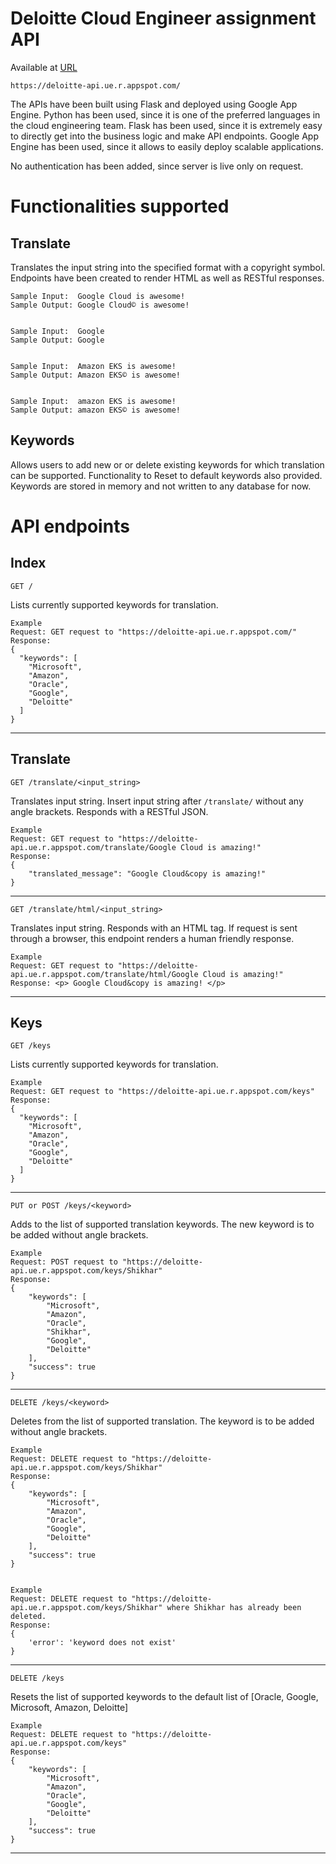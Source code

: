 # Deloitte Cloud Engineer assignment API
Available at [URL](https://deloitte-api.ue.r.appspot.com/) 

    https://deloitte-api.ue.r.appspot.com/

The APIs have been built using Flask and deployed using Google App Engine. Python has been used, since it is one of the preferred languages in the cloud engineering team. Flask has been used, since it is extremely easy to directly get into the business logic and make API endpoints. Google App Engine has been used, since it allows to easily deploy scalable applications.

No authentication has been added, since server is live only on request. 


# Functionalities supported
## Translate
Translates the input string into the specified format with a copyright symbol. Endpoints have been created to render HTML as well as RESTful responses.
    
    Sample Input:  Google Cloud is awesome!
    Sample Output: Google Cloud© is awesome!
    
    
    Sample Input:  Google
    Sample Output: Google
    
    
    Sample Input:  Amazon EKS is awesome!
    Sample Output: Amazon EKS© is awesome!
    
    
    Sample Input:  amazon EKS is awesome!
    Sample Output: amazon EKS© is awesome!


## Keywords
Allows users to add new or or delete existing keywords for which translation can be supported.
Functionality to Reset to default keywords also provided. 
Keywords are stored in memory and not written to any database for now.



# API endpoints
## Index 

```GET /```

Lists currently supported keywords for translation.


    Example
    Request: GET request to "https://deloitte-api.ue.r.appspot.com/"
    Response: 
    {
      "keywords": [
        "Microsoft", 
        "Amazon", 
        "Oracle", 
        "Google", 
        "Deloitte"
      ]
    }


----------
## Translate 

```GET /translate/<input_string>```

Translates input string. Insert input string after `/translate/`  without any angle brackets. Responds with a RESTful JSON.

    Example
    Request: GET request to "https://deloitte-api.ue.r.appspot.com/translate/Google Cloud is amazing!"
    Response: 
    {
        "translated_message": "Google Cloud&copy is amazing!"
    }
    
----------
    
```GET /translate/html/<input_string>```

Translates input string. Responds with an HTML tag. If request is sent through a browser, this endpoint renders a human friendly response.

    Example
    Request: GET request to "https://deloitte-api.ue.r.appspot.com/translate/html/Google Cloud is amazing!"
    Response: <p> Google Cloud&copy is amazing! </p>
    
        
----------
## Keys

 ```GET /keys```
 
Lists currently supported keywords for translation.

    Example
    Request: GET request to "https://deloitte-api.ue.r.appspot.com/keys"
    Response: 
    {
      "keywords": [
        "Microsoft", 
        "Amazon", 
        "Oracle", 
        "Google", 
        "Deloitte"
      ]
    }
        
     
----------
```PUT or POST /keys/<keyword>```

Adds <keyword> to the list of supported translation keywords. The new keyword is to be added without angle brackets.

    Example
    Request: POST request to "https://deloitte-api.ue.r.appspot.com/keys/Shikhar"
    Response: 
    {
        "keywords": [
            "Microsoft",
            "Amazon",
            "Oracle",
            "Shikhar",
            "Google",
            "Deloitte"
        ],
        "success": true
    }

----------
```DELETE /keys/<keyword>```

Deletes <keyword> from the list of supported translation. The keyword is to be added without angle brackets.

    Example
    Request: DELETE request to "https://deloitte-api.ue.r.appspot.com/keys/Shikhar"
    Response: 
    {
        "keywords": [
            "Microsoft",
            "Amazon",
            "Oracle",
            "Google",
            "Deloitte"
        ],
        "success": true
    }


    Example
    Request: DELETE request to "https://deloitte-api.ue.r.appspot.com/keys/Shikhar" where Shikhar has already been deleted. 
    Response: 
    {
        'error': 'keyword does not exist'
    }

----------
```DELETE /keys```

Resets the list of supported keywords to the default list of [Oracle, Google, Microsoft, Amazon, Deloitte]

    Example
    Request: DELETE request to "https://deloitte-api.ue.r.appspot.com/keys"
    Response: 
    {
        "keywords": [
            "Microsoft",
            "Amazon",
            "Oracle",
            "Google",
            "Deloitte"
        ],
        "success": true
    }
----------



